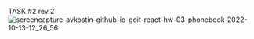 TASK #2 rev.2
![screencapture-avkostin-github-io-goit-react-hw-03-phonebook-2022-10-13-12_26_56](https://user-images.githubusercontent.com/90350582/195559256-18debd46-13b5-4b1a-8662-b823b56a5156.png)
